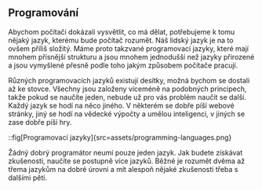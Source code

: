 ## Programování

Abychom počítači dokázali vysvětlit, co má dělat, potřebujeme k tomu nějaký jazyk, kterému bude počítač rozumět. Náš lidský jazyk je na to ovšem příliš složitý. Máme proto takzvané programovací jazyky, které mají mnohem přísnější strukturu a jsou mnohem jednodušší než jazyky přirozené a jsou vymyšlené přesně podle toho jakým způsobem počítače pracují.

Různých programovacích jazyků existují desítky, možná bychom se dostali až ke stovce. Všechny jsou založeny víceméně na podobných principech, takže pokud se naučíte jeden, nebude už pro vás problém naučit se další. Každý jazyk se hodí na něco jiného. V některém se dobře píší webové stránky, jiný se hodí na vědecké výpočty a umělou inteligenci, v jiných se zase dobře píší hry.

::fig[Programovací jazyky]{src=assets/programming-languages.png}

Žádný dobrý programátor neumí pouze jeden jazyk. Jak budete získávat zkušenosti, naučíte se postupně více jazyků. Běžné je rozumět dvěma až třema jazykům na dobré úrovni a mít alespoň nějaké zkušenosti třeba s dalšími pěti.
